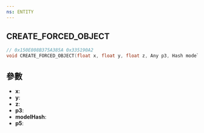 ```yaml
---
ns: ENTITY
---
```

## CREATE_FORCED_OBJECT

```c
// 0x150E808B375A385A 0x335190A2
void CREATE_FORCED_OBJECT(float x, float y, float z, Any p3, Hash modelHash, BOOL p5);
```


## 參數
* **x**: 
* **y**: 
* **z**: 
* **p3**: 
* **modelHash**: 
* **p5**: 

